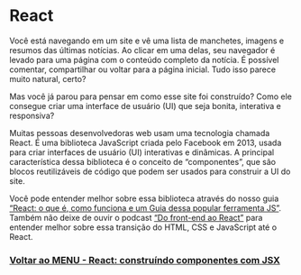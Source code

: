 # React

Você está navegando em um site e vê uma lista de manchetes, imagens e resumos das últimas notícias. Ao clicar em uma delas, seu navegador é levado para uma página com o conteúdo completo da notícia. É possível comentar, compartilhar ou voltar para a página inicial. Tudo isso parece muito natural, certo?

Mas você já parou para pensar em como esse site foi construído? Como ele consegue criar uma interface de usuário (UI) que seja bonita, interativa e responsiva?

Muitas pessoas desenvolvedoras web usam uma tecnologia chamada React. É uma biblioteca JavaScript criada pelo Facebook em 2013, usada para criar interfaces de usuário (UI) interativas e dinâmicas. A principal característica dessa biblioteca é o conceito de “componentes”, que são blocos reutilizáveis de código que podem ser usados para construir a UI do site.

Você pode entender melhor sobre essa biblioteca através do nosso guia [“React: o que é, como funciona e um Guia dessa popular ferramenta JS”](https://www.alura.com.br/artigos/react-js). Também não deixe de ouvir o podcast [“Do front-end ao React”](https://cursos.alura.com.br/extra/hipsterstech/do-front-end-ao-react-hipsters-ponto-tech-258-a1033) para entender melhor sobre essa transição do HTML, CSS e JavaScript até o React.

### [Voltar ao MENU - React: construíndo componentes com JSX](../menu.md) 